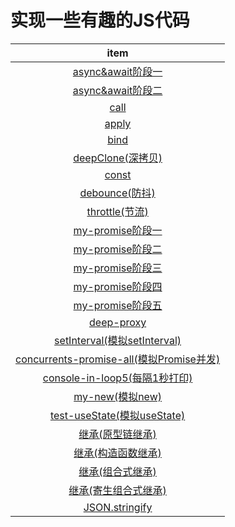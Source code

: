 <!--
 * @Description: 
 * @Author: Moriaty
 * @Date: 2020-09-24 09:02:33
 * @Last modified by: Moriaty
 * @LastEditTime: 2020-09-24 17:59:57
-->
# 实现一些有趣的JS代码



|   item    |
| :-----------------------------------------------: |
|   [async&await阶段一](./async&await/phase1.js)    |
|   [async&await阶段二](./async&await/phase2.js)    |
|      [call](./call-apply-bind/call/index.js)      |
|     [apply](./call-apply-bind/apply/index.js)     |
|      [bind](./call-apply-bind/bind/index.js)      |
|        [deepClone(深拷贝)](./clone/deep/index.js)         |
|             [const](./const/index.js)             |
| [debounce(防抖)](./debounce&throttle/debounce/index.js) |
| [throttle(节流)](./debounce&throttle/throttle/index.js) |
|    [my-promise阶段一](./my-promise/phase1.js)     |
|    [my-promise阶段二](./my-promise/phase2.js)     |
|    [my-promise阶段三](./my-promise/phase3.js)     |
|    [my-promise阶段四](./my-promise/phase4.js)     |
|    [my-promise阶段五](./my-promise/phase5.js)     |
|    [deep-proxy](./proxy/deep-proxy/index.js)     |
|    [setInterval(模拟setInterval)](./setInterval/index.js)     |
|    [concurrents-promise-all(模拟Promise并发)](./concurrents-promise-all/index.js)     |
|    [console-in-loop5(每隔1秒打印)](./console-in-loop5/index.js)     |
|    [my-new(模拟new)](./my-new/index.js)     |
|    [test-useState(模拟useState)](./test-useState/index.js)     |
|    [继承(原型链继承)](./inherit/prototype-chain.js)     |
|    [继承(构造函数继承)](./inherit/constructor-inherit.js)     |
|    [继承(组合式继承)](./inherit/combination-inherit.js)     |
|    [继承(寄生组合式继承)](./inherit/parasitic-combination-inherit.js)     |
|    [JSON.stringify](./jsonstringify/index.js)     |

